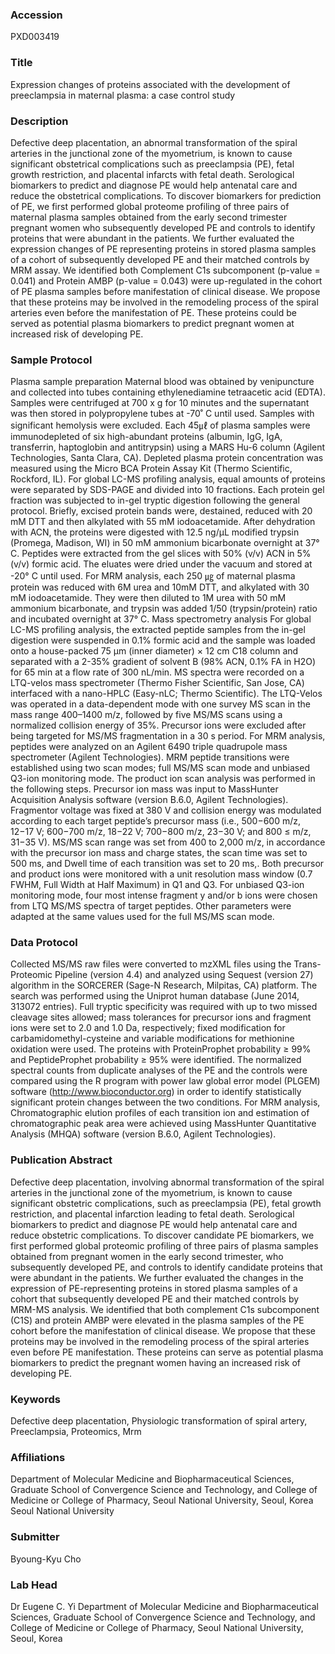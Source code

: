 ### Accession
PXD003419

### Title
Expression changes of proteins associated with the development of preeclampsia in maternal plasma: a case control study

### Description
Defective deep placentation, an abnormal transformation of the spiral arteries in the junctional zone of the myometrium, is known to cause significant obstetrical complications such as preeclampsia (PE), fetal growth restriction, and placental infarcts with fetal death. Serological biomarkers to predict and diagnose PE would help antenatal care and reduce the obstetrical complications. To discover biomarkers for prediction of PE, we first performed global proteome profiling of three pairs of maternal plasma samples obtained from the early second trimester pregnant women who subsequently developed PE and controls to identify proteins that were abundant in the patients. We further evaluated the expression changes of PE representing proteins in stored plasma samples of a cohort of subsequently developed PE and their matched controls by MRM assay. We identified both Complement C1s subcomponent (p-value = 0.041) and Protein AMBP (p-value = 0.043) were up-regulated in the cohort of PE plasma samples before manifestation of clinical disease. We propose that these proteins may be involved in the remodeling process of the spiral arteries even before the manifestation of PE. These proteins could be served as potential plasma biomarkers to predict pregnant women at increased risk of developing PE.

### Sample Protocol
Plasma sample preparation  Maternal blood was obtained by venipuncture and collected into tubes containing ethylenediamine tetraacetic acid (EDTA). Samples were centrifuged at 700 x g for 10 minutes and the supernatant was then stored in polypropylene tubes at -70˚ C until used. Samples with significant hemolysis were excluded. Each 45㎕ of plasma samples were immunodepleted of six high-abundant proteins (albumin, IgG, IgA, transferrin, haptoglobin and antitrypsin) using a MARS Hu-6 column (Agilent Technologies, Santa Clara, CA). Depleted plasma protein concentration was measured using the Micro BCA Protein Assay Kit (Thermo Scientific, Rockford, IL). For global LC-MS profiling analysis, equal amounts of proteins were separated by SDS-PAGE and divided into 10 fractions. Each protein gel fraction was subjected to in-gel tryptic digestion following the general protocol. Briefly, excised protein bands were, destained, reduced with 20 mM DTT and then alkylated with 55 mM iodoacetamide. After dehydration with ACN, the proteins were digested with 12.5 ng/µL modified trypsin (Promega, Madison, WI) in 50 mM ammonium bicarbonate overnight at 37° C. Peptides were extracted from the gel slices with 50% (v/v) ACN in 5% (v/v) formic acid. The eluates were dried under the vacuum and stored at -20° C until used. For MRM analysis, each 250 ㎍ of maternal plasma protein was reduced with 6M urea and 10mM DTT, and alkylated with 30 mM iodoacetamide. They were then diluted to 1M urea with 50 mM ammonium bicarbonate, and trypsin was added 1/50 (trypsin/protein) ratio and incubated overnight at 37° C.  Mass spectrometry analysis For global LC-MS profiling analysis, the extracted peptide samples from the in-gel digestion were suspended in 0.1% formic acid and the sample was loaded onto a house-packed 75 µm (inner diameter) × 12 cm C18 column and separated with a 2-35% gradient of solvent B (98% ACN, 0.1% FA in H2O) for 65 min at a flow rate of 300 nL/min. MS spectra were recorded on a LTQ-velos mass spectrometer (Thermo Fisher Scientific, San Jose, CA) interfaced with a nano-HPLC (Easy-nLC; Thermo Scientific). The LTQ-Velos was operated in a data-dependent mode with one survey MS scan in the mass range 400–1400 m/z, followed by five MS/MS scans using a normalized collision energy of 35%. Precursor ions were excluded after being targeted for MS/MS fragmentation in a 30 s period. For MRM analysis, peptides were analyzed on an Agilent 6490 triple quadrupole mass spectrometer (Agilent Technologies). MRM peptide transitions were established using two scan modes; full MS/MS scan mode and unbiased Q3-ion monitoring mode. The product ion scan analysis was performed in the following steps. Precursor ion mass was input to MassHunter Acquisition Analysis software (version B.6.0, Agilent Technologies). Fragmentor voltage was fixed at 380 V and collision energy was modulated according to each target peptide’s precursor mass (i.e., 500−600 m/z, 12−17 V; 600−700 m/z, 18−22 V; 700−800 m/z, 23−30 V; and 800 ≤ m/z, 31−35 V). MS/MS scan range was set from 400 to 2,000 m/z, in accordance with the precursor ion mass and charge states, the scan time was set to 500 ms, and Dwell time of each transition was set to 20 ms,. Both precursor and product ions were monitored with a unit resolution mass window (0.7 FWHM, Full Width at Half Maximum) in Q1 and Q3. For unbiased Q3-ion monitoring mode, four most intense fragment y and/or b ions were chosen from LTQ MS/MS spectra of target peptides. Other parameters were adapted at the same values used for the full MS/MS scan mode.

### Data Protocol
Collected MS/MS raw files were converted to mzXML files using the Trans-Proteomic Pipeline (version 4.4) and analyzed using Sequest (version 27) algorithm in the SORCERER (Sage-N Research, Milpitas, CA) platform. The search was performed using the Uniprot human database (June 2014, 313072 entries). Full tryptic specificity was required with up to two missed cleavage sites allowed; mass tolerances for precursor ions and fragment ions were set to 2.0 and 1.0 Da, respectively; fixed modification for carbamidomethyl-cysteine and variable modifications for methionine oxidation were used. The proteins with ProteinProphet probability ≥ 99% and PeptideProphet probability ≥ 95% were identified. The normalized spectral counts from duplicate analyses of the PE and the controls were compared using the R program with power law global error model (PLGEM) software (http://www.bioconductor.org) in order to identify statistically significant protein changes between the two conditions. For MRM analysis, Chromatographic elution profiles of each transition ion and estimation of chromatographic peak area were achieved using MassHunter Quantitative Analysis (MHQA) software (version B.6.0, Agilent Technologies).

### Publication Abstract
Defective deep placentation, involving abnormal transformation of the spiral arteries in the junctional zone of the myometrium, is known to cause significant obstetric complications, such as preeclampsia (PE), fetal growth restriction, and placental infarction leading to fetal death. Serological biomarkers to predict and diagnose PE would help antenatal care and reduce obstetric complications. To discover candidate PE biomarkers, we first performed global proteomic profiling of three pairs of plasma samples obtained from pregnant women in the early second trimester, who subsequently developed PE, and controls to identify candidate proteins that were abundant in the patients. We further evaluated the changes in the expression of PE-representing proteins in stored plasma samples of a cohort that subsequently developed PE and their matched controls by MRM-MS analysis. We identified that both complement C1s subcomponent (C1S) and protein AMBP were elevated in the plasma samples of the PE cohort before the manifestation of clinical disease. We propose that these proteins may be involved in the remodeling process of the spiral arteries even before PE manifestation. These proteins can serve as potential plasma biomarkers to predict the pregnant women having an increased risk of developing PE.

### Keywords
Defective deep placentation, Physiologic transformation of spiral artery, Preeclampsia, Proteomics, Mrm

### Affiliations
Department of Molecular Medicine and Biopharmaceutical Sciences, Graduate School of Convergence Science and Technology, and College of Medicine or College of Pharmacy, Seoul National University, Seoul, Korea
Seoul National University

### Submitter
Byoung-Kyu Cho

### Lab Head
Dr Eugene C. Yi
Department of Molecular Medicine and Biopharmaceutical Sciences, Graduate School of Convergence Science and Technology, and College of Medicine or College of Pharmacy, Seoul National University, Seoul, Korea


